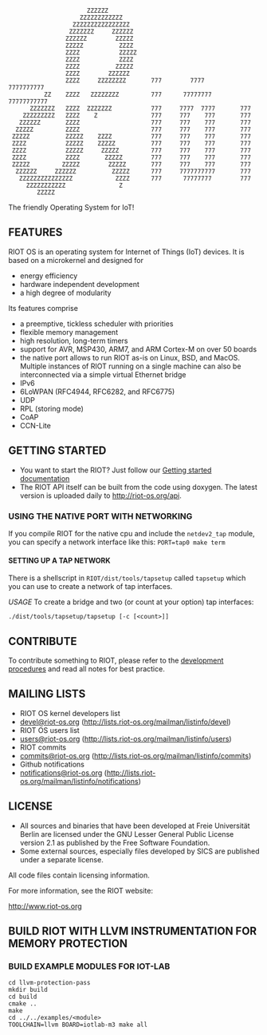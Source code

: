                           ZZZZZZ
                        ZZZZZZZZZZZZ
                      ZZZZZZZZZZZZZZZZ
                     ZZZZZZZ     ZZZZZZ
                    ZZZZZZ        ZZZZZ
                    ZZZZZ          ZZZZ
                    ZZZZ           ZZZZZ
                    ZZZZ           ZZZZ
                    ZZZZ          ZZZZZ
                    ZZZZ        ZZZZZZ
                    ZZZZ     ZZZZZZZZ       777        7777       7777777777
              ZZ    ZZZZ   ZZZZZZZZ         777      77777777    77777777777
          ZZZZZZZ   ZZZZ  ZZZZZZZ           777     7777  7777       777
        ZZZZZZZZZ   ZZZZ    Z               777     777    777       777
       ZZZZZZ       ZZZZ                    777     777    777       777
      ZZZZZ         ZZZZ                    777     777    777       777
     ZZZZZ          ZZZZZ    ZZZZ           777     777    777       777
     ZZZZ           ZZZZZ    ZZZZZ          777     777    777       777
     ZZZZ           ZZZZZ     ZZZZZ         777     777    777       777
     ZZZZ           ZZZZ       ZZZZZ        777     777    777       777
     ZZZZZ         ZZZZZ        ZZZZZ       777     777    777       777
      ZZZZZZ     ZZZZZZ          ZZZZZ      777     7777777777       777
       ZZZZZZZZZZZZZZZ            ZZZZ      777      77777777        777
         ZZZZZZZZZZZ               Z
            ZZZZZ

The friendly Operating System for IoT!

## FEATURES
RIOT OS is an operating system for Internet of Things (IoT) devices. It is based on a microkernel and designed for
* energy efficiency
* hardware independent development
* a high degree of modularity

Its features comprise
* a preemptive, tickless scheduler with priorities
* flexible memory management
* high resolution, long-term timers
* support for AVR, MSP430, ARM7, and ARM Cortex-M on over 50 boards
* the native port allows to run RIOT as-is on Linux, BSD, and MacOS. Multiple instances of RIOT running on a single machine can also be interconnected via a simple virtual Ethernet bridge
* IPv6
* 6LoWPAN (RFC4944, RFC6282, and RFC6775)
* UDP
* RPL (storing mode)
* CoAP
* CCN-Lite

## GETTING STARTED
* You want to start the RIOT? Just follow our [Getting started documentation](https://github.com/RIOT-OS/RIOT/wiki/Introduction)
* The RIOT API itself can be built from the code using doxygen. The latest version is uploaded daily to http://riot-os.org/api.

### USING THE NATIVE PORT WITH NETWORKING
If you compile RIOT for the native cpu and include the `netdev2_tap` module, you can specify a network interface like this: `PORT=tap0 make term`

#### SETTING UP A TAP NETWORK
There is a shellscript in `RIOT/dist/tools/tapsetup` called `tapsetup` which you can use to create a network of tap interfaces.

*USAGE*
To create a bridge and two (or count at your option) tap interfaces:

    ./dist/tools/tapsetup/tapsetup [-c [<count>]]

## CONTRIBUTE

To contribute something to RIOT, please refer to the [development procedures](https://github.com/RIOT-OS/RIOT/wiki/Development-procedures) and read all notes for best practice.

## MAILING LISTS
* RIOT OS kernel developers list
 * devel@riot-os.org (http://lists.riot-os.org/mailman/listinfo/devel)
* RIOT OS users list
 * users@riot-os.org (http://lists.riot-os.org/mailman/listinfo/users)
* RIOT commits
 * commits@riot-os.org (http://lists.riot-os.org/mailman/listinfo/commits)
* Github notifications
 * notifications@riot-os.org  (http://lists.riot-os.org/mailman/listinfo/notifications)

## LICENSE
* All sources and binaries that have been developed at Freie Universität Berlin are
  licensed under the GNU Lesser General Public License version 2.1 as published by the
  Free Software Foundation.
* Some external sources, especially files developed by SICS are published under
  a separate license.

All code files contain licensing information.

For more information, see the RIOT website:

http://www.riot-os.org


## BUILD RIOT WITH LLVM INSTRUMENTATION FOR MEMORY PROTECTION

### BUILD EXAMPLE MODULES FOR IOT-LAB

```{r, engine='bash', count_lines}
cd llvm-protection-pass
mkdir build
cd build
cmake ..
make
cd ../../examples/<module>
TOOLCHAIN=llvm BOARD=iotlab-m3 make all
```

